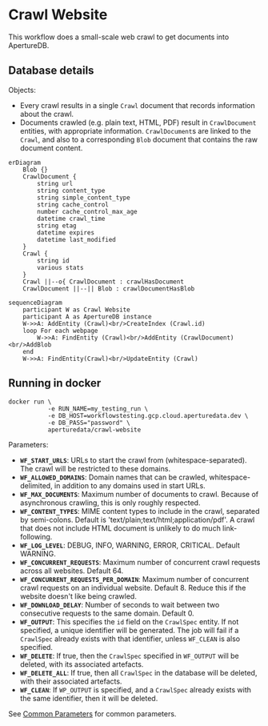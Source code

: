 # Crawl Website

This workflow does a small-scale web crawl to get documents into ApertureDB.

## Database details

Objects:
* Every crawl results in a single `Crawl` document that records information about the crawl.
* Documents crawled (e.g. plain text, HTML, PDF) result in `CrawlDocument` entities, with appropriate information. `CrawlDocument`s are linked to the `Crawl`, and also to a corresponding `Blob` document that contains the raw document content.

```mermaid
erDiagram 
    Blob {}
    CrawlDocument {
        string url
        string content_type
        string simple_content_type
        string cache_control
        number cache_control_max_age
        datetime crawl_time
        string etag
        datetime expires
        datetime last_modified
    }
    Crawl {
        string id
        various stats
    }
    Crawl ||--o{ CrawlDocument : crawlHasDocument
    CrawlDocument ||--|| Blob : crawlDocumentHasBlob
```

```mermaid
sequenceDiagram
    participant W as Crawl Website
    participant A as ApertureDB instance
    W->>A: AddEntity (Crawl)<br/>CreateIndex (Crawl.id)
    loop For each webpage
        W->>A: FindEntity (Crawl)<br/>AddEntity (CrawlDocument)<br/>AddBlob
    end
    W->>A: FindEntity(Crawl)<br/>UpdateEntity (Crawl)
```


## Running in docker

```
docker run \
           -e RUN_NAME=my_testing_run \
           -e DB_HOST=workflowstesting.gcp.cloud.aperturedata.dev \
           -e DB_PASS="password" \
           aperturedata/crawl-website
```

Parameters: 
* **`WF_START_URLS`**: URLs to start the crawl from (whitespace-separated). The crawl will be restricted to these domains.
* **`WF_ALLOWED_DOMAINS`**: Domain names that can be crawled, whitespace-delimited, in addition to any domains used in start URLs.
* **`WF_MAX_DOCUMENTS`**: Maximum number of documents to crawl. Because of asynchronous crawling, this is only roughly respected.
* **`WF_CONTENT_TYPES`**: MIME content types to include in the crawl, separated by semi-colons. Default is 'text/plain;text/html;application/pdf'. A crawl that does not include HTML document is unlikely to do much link-following.
* **`WF_LOG_LEVEL`**: DEBUG, INFO, WARNING, ERROR, CRITICAL. Default WARNING.
* **`WF_CONCURRENT_REQUESTS`**: Maximum number of concurrent crawl requests across all websites. Default 64. 
* **`WF_CONCURRENT_REQUESTS_PER_DOMAIN`**: Maximum number of concurrent crawl requests on an individual website. Default 8. Reduce this if the website doesn't like being crawled.
* **`WF_DOWNLOAD_DELAY`**: Number of seconds to wait between two consecutive requests to the same domain. Default 0.
* **`WF_OUTPUT`**: This specifies the `id` field on the `CrawlSpec` entity. If not specified, a unique identifier will be generated. The job will fail if a `CrawlSpec` already exists with that identifier, unless `WF_CLEAN` is also specified.
* **`WF_DELETE`**: If true, then the `CrawlSpec` specified in `WF_OUTPUT` will be deleted, with its associated artefacts.
* **`WF_DELETE_ALL`**: If true, then all `CrawlSpec` in the database will be deleted, with their associated artefacts.
* **`WF_CLEAN`**: If `WP_OUTPUT` is specified, and a `CrawlSpec` already exists with the same identifier, then it will be deleted.

See [Common Parameters](../../README.md#common-parameters) for common parameters.